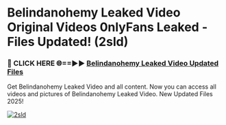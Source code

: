 # Belindanohemy Leaked Video Original Videos 0nlyFans Leaked - Files Updated! (2sld)

<h3>🔴 CLICK HERE 🌐==►► <a href="https://tinyurl.com/3hn5wdd3" rel="nofollow">Belindanohemy Leaked Video Updated Files</a></h3>

Get Belindanohemy Leaked Video and all content. Now you can access all videos and pictures of Belindanohemy Leaked Video. New Updated Files 2025!

[![2sld](https://i.imgur.com/4HnBqBT.gif)](https://tinyurl.com/3hn5wdd3)
